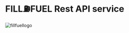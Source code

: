 # FILL⛽FUEL Rest API service


![fillfuellogo](https://user-images.githubusercontent.com/55337770/198184616-054cac6d-4935-4a2e-b2b0-2cbac02c2329.png)
